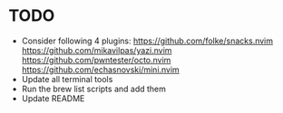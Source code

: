 # TODO

- Consider following 4 plugins:
  https://github.com/folke/snacks.nvim
  https://github.com/mikavilpas/yazi.nvim
  https://github.com/pwntester/octo.nvim
  https://github.com/echasnovski/mini.nvim
- Update all terminal tools
- Run the brew list scripts and add them
- Update README
